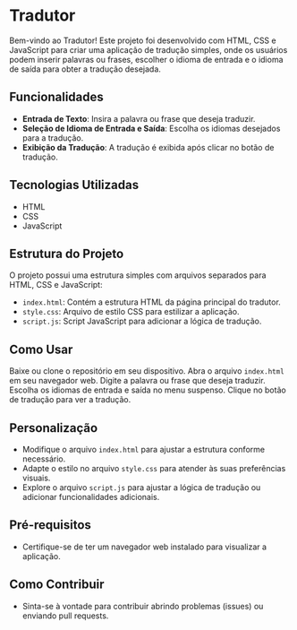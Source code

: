 # Tradutor

Bem-vindo ao Tradutor! Este projeto foi desenvolvido com HTML, CSS e JavaScript para criar uma aplicação de tradução simples, onde os usuários podem inserir palavras ou frases, escolher o idioma de entrada e o idioma de saída para obter a tradução desejada.

## Funcionalidades

- **Entrada de Texto**: Insira a palavra ou frase que deseja traduzir.
- **Seleção de Idioma de Entrada e Saída**: Escolha os idiomas desejados para a tradução.
- **Exibição da Tradução**: A tradução é exibida após clicar no botão de tradução.

## Tecnologias Utilizadas

- HTML
- CSS
- JavaScript

## Estrutura do Projeto

O projeto possui uma estrutura simples com arquivos separados para HTML, CSS e JavaScript:

- `index.html`: Contém a estrutura HTML da página principal do tradutor.
- `style.css`: Arquivo de estilo CSS para estilizar a aplicação.
- `script.js`: Script JavaScript para adicionar a lógica de tradução.

## Como Usar

Baixe ou clone o repositório em seu dispositivo.
Abra o arquivo `index.html` em seu navegador web.
Digite a palavra ou frase que deseja traduzir.
Escolha os idiomas de entrada e saída no menu suspenso.
Clique no botão de tradução para ver a tradução.

## Personalização

- Modifique o arquivo `index.html` para ajustar a estrutura conforme necessário.
- Adapte o estilo no arquivo `style.css` para atender às suas preferências visuais.
- Explore o arquivo `script.js` para ajustar a lógica de tradução ou adicionar funcionalidades adicionais.

## Pré-requisitos

- Certifique-se de ter um navegador web instalado para visualizar a aplicação.

## Como Contribuir

- Sinta-se à vontade para contribuir abrindo problemas (issues) ou enviando pull requests.